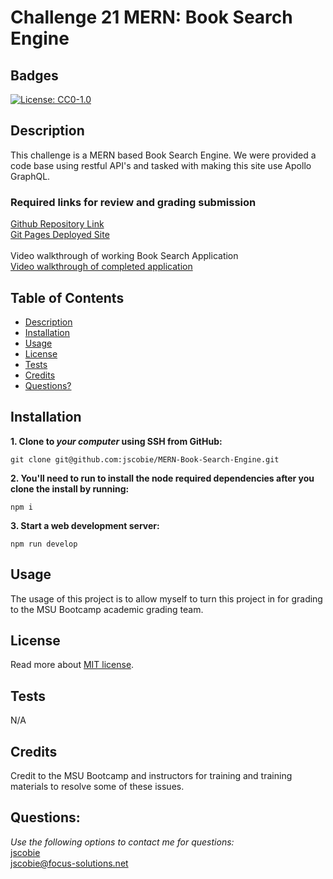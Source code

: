 # Challenge 21 MERN: Book Search Engine

## Badges
[![License: CC0-1.0](https://img.shields.io/badge/license-MIT-blue.svg)](https://opensource.org/licenses/MIT)

## Description

This challenge is a MERN based Book Search Engine. We were provided a code base using restful API's and tasked with making this site use Apollo GraphQL.

### Required links for review and grading submission
[Github Repository Link](https://github.com/jscobie/MERN-Book-Search-Engine)<br>
[Git Pages Deployed Site](https://hidden-earth-55114.herokuapp.com/)<br>
<br>
Video walkthrough of working Book Search Application<br>
[Video walkthrough of completed application](https://drive.google.com/file/d/1uW_dYJsDFB3zHiU3b3xuh0XSvJ6iIpTa/view)

## Table of Contents

* [Description](#description)
* [Installation](#installation)
* [Usage](#usage)
* [License](#license)
* [Tests](#tests)
* [Credits](#credits)
* [Questions?](#questions)

## Installation

**1. Clone to ***your computer*** using SSH from GitHub:**
```
git clone git@github.com:jscobie/MERN-Book-Search-Engine.git
```
**2. You'll need to run to install the node required dependencies after you clone the install by running:**
```
npm i
```
**3. Start a web development server:**
```
npm run develop
```

## Usage

The usage of this project is to allow myself to turn this project in for grading to the MSU Bootcamp academic grading team. 

## License
Read more about [MIT license](https://opensource.org/licenses/MIT).

## Tests

N/A

## Credits

Credit to the MSU Bootcamp and instructors for training and training materials to resolve some of these issues.<br>

## Questions:
*Use the following options to contact me for questions:*<br>
[jscobie](https://github.com/jscobie)<br>
jscobie@focus-solutions.net